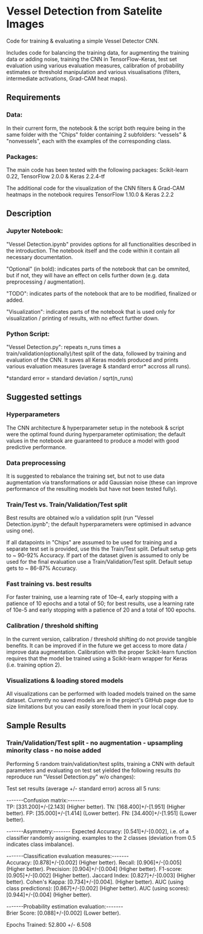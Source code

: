 # Vessel Detection from Satelite Images
Code for training & evaluating a simple Vessel Detector CNN.

Includes code for balancing the training data, for augmenting the training data or adding noise, training the CNN in TensorFlow-Keras, test set evaluation using various evaluation measures, calibration of probability estimates or threshold manipulation and various visualisations (filters, intermediate activations, Grad-CAM heat maps).

## Requirements
### Data:
In their current form, the notebook & the script both require being in the same folder with the "Chips" folder containing 2 subfolders: "vessels" & "nonvessels", each with the examples of the corresponding class.

### Packages:
The main code has been tested with the following packages: Scikit-learn 0.22, TensorFlow 2.0.0 & Keras 2.2.4-tf

The additional code for the visualization of the CNN filters & Grad-CAM heatmaps in the notebook requires TensorFlow 1.10.0 & Keras 2.2.2

## Description

### Jupyter Notebook:
"Vessel Detection.ipynb" provides options for all functionalities described in the introduction. The notebook itself and the code within it contain all necessary documentation.

"Optional" (in bold): indicates parts of the notebook that can be ommited, but if not, they will have an effect on cells further down (e.g. data preprocessing / augmentation).

"TODO": indicates parts of the notebook that are to be modified, finalized or added.

"Visualization": indicates parts of the notebook that is used only for visualization / printing of results, with no effect further down.

### Python Script:
"Vessel Detection.py": repeats n_runs times a train/validation(optionally)/test split of the data, followed by training and evaluation of the CNN. It saves all Keras models produced and prints various evaluation measures (average & standard error* accross all runs).

*standard error = standard deviation / sqrt(n_runs) 

## Suggested settings

### Hyperparameters
The CNN architecture & hyperparameter setup in the notebook & script were the optimal found during hyperparameter optimisation; the default values in the notebook are guaranteed to produce a model with good predictive performance.

### Data preprocessing 
It is suggested to rebalance the training set, but not to use data augmentation via transformations or add Gaussian noise (these can improve performance of the resulting models but have not been tested fully).

### Train/Test vs. Train/Validation/Test split
Best results are obtained w/o a validation split (run "Vessel Detection.ipynb"; the default hyperparameters were optimised in advance using one).

If all datapoints in "Chips" are assumed to be used for training and a separate test set is provided, use this the Train/Test split. Default setup gets to ~ 90-92% Accuracy. If part of the dataset given is assumed to only be used for the final evaluation use a Train/Validation/Test split. Default setup gets to ~ 86-87% Accuracy.

### Fast training vs. best results
For faster training, use a learning rate of 10e-4,  early stopping with a patience of 10 epochs and a total of 50; for best results, use a learning rate of 10e-5 and early stopping with a patience of 20 and a total of 100 epochs.

### Calibration / threshold shifting
In the current version, calibration / threshold shifting do not provide tangible benefits. It can be improved if in the future we get access to more data / improve data augmentation. Calibration with the proper Scikit-learn function requires that the model be trained using a Scikit-learn wrapper for Keras (i.e. training option 2).

### Visualizations & loading stored models
All visualizations can be performed with loaded models trained on the same dataset. Currently no saved models are in the project's GitHub page due to size limitations but you can easily store/load them in your local copy.

## Sample Results

### Train/Validation/Test split - no augmentation - upsampling minority class - no noise added
Performing 5 random train/validation/test splits, training a CNN with default parameters and evaluating on test set yielded the following results (to reproduce run "Vessel Detection.py" w/o changes):

Test set results (average +/- standard error) across all 5 runs:  
  
-------Confusion matrix:-------  
TP: [331.200]+/-[2.143]   (Higher better). 
TN: [168.400]+/-[1.951]   (Higher better). 
FP: [35.000]+/-[1.414]    (Lower better). 
FN: [34.400]+/-[1.951]    (Lower better). 

-------Asymmetry:-------
Expected Accuracy: [0.541]+/-[0.002], i.e. of a classifier randomly assigning. 
examples to the 2 classes (deviation from 0.5 indicates class imbalance).  

-------Classification evaluation measures:-------  
Accuracy: [0.878]+/-[0.002]             		     (Higher better). 
Recall: [0.906]+/-[0.005]               		     (Higher better). 
Precision: [0.904]+/-[0.004]            		     (Higher better). 
F1-score: [0.905]+/-[0.002]             		     (Higher better). 
Jaccard Index: [0.827]+/-[0.003]        		     (Higher better). 
Cohen's Kappa: [0.734]+/-[0.004].                (Higher better). 
AUC (using class predictions): [0.867]+/-[0.002] (Higher better). 
AUC (using scores): [0.944]+/-[0.004]            (Higher better). 
  
-------Probability estimation evaluation:-------  
Brier Score: [0.088]+/-[0.002]  (Lower better). 
  
Epochs Trained: 52.800 +/- 6.508

